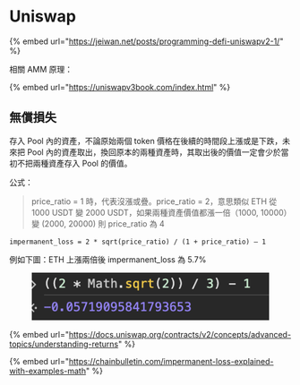 # Uniswap

{% embed url="https://jeiwan.net/posts/programming-defi-uniswapv2-1/" %}

相關 AMM 原理：

{% embed url="https://uniswapv3book.com/index.html" %}



## 無償損失

存入 Pool 內的資產，不論原始兩個 token 價格在後續的時間段上漲或是下跌，未來把 Pool 內的資產取出，換回原本的兩種資產時，其取出後的價值一定會少於當初不把兩種資產存入 Pool 的價值。

公式：

> price\_ratio = 1 時，代表沒漲或疊。price\_ratio = 2，意思類似 ETH 從 1000 USDT 變 2000 USDT，如果兩種資產價值都漲一倍（1000, 10000）變 (2000, 20000) 則 price\_ratio 為 4

```
impermanent_loss = 2 * sqrt(price_ratio) / (1 + price_ratio) — 1
```

例如下圖：ETH 上漲兩倍後 impermanent\_loss 為 5.7%

<figure><img src="../.gitbook/assets/截圖 2024-01-23 下午3.08.24.png" alt=""><figcaption></figcaption></figure>

{% embed url="https://docs.uniswap.org/contracts/v2/concepts/advanced-topics/understanding-returns" %}

{% embed url="https://chainbulletin.com/impermanent-loss-explained-with-examples-math" %}

